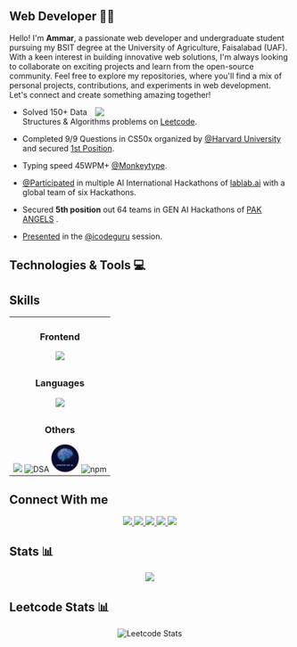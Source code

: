 ## Web Developer 👨‍💻


<p>
        Hello! I'm <b>Ammar</b>, a passionate web developer and undergraduate student pursuing my BSIT degree at the University of Agriculture, Faisalabad (UAF). With a keen interest in building innovative web solutions, I'm always looking to collaborate on exciting projects and learn from the open-source community. Feel free to explore my repositories, where you'll find a mix of personal projects, contributions, and experiments in web development. Let's connect and create something amazing together!
</p>
<img align="right" src="./Assets/ammar.gif" width="350">

- Solved 150+ Data Structures & Algorithms problems on [Leetcode](https://leetcode.com/iammar911/).

- Completed 9/9 Questions in CS50x organized by [@Harvard University](https://www.harvard.edu/) and secured [1st Position](https://www.linkedin.com/posts/ch-ammar-a1115527b_cs50x-puzzleday-harvard-activity-7185500165296857088-B8RA?utm_source=share&utm_medium=member_desktop).

- Typing speed 45WPM+ [@Monkeytype](https://monkeytype.com/profile/iammar99/).

- [@Participated](https://lablab.ai/u/@iammar) in multiple AI International Hackathons of [lablab.ai](https://lablab.ai/) with a global team of six Hackathons.

- Secured **5th position** out 64 teams in GEN AI  Hackathons of [PAK ANGELS](https://www.pakangels.com/) .

- [Presented](https://www.linkedin.com/posts/ch-ammar-a1115527b_icodeguru-leetcode-validparenthesesstring-activity-7204806350973927424-VUPf?utm_source=share&utm_medium=member_desktop) in the [@icodeguru](https://icodeguru.weebly.com/) session.




## Technologies & Tools 💻

## Skills

<table style="width: 100%; border-collapse: collapse;" align="center">
  <tr>
    <td  align="center">
      <h3>Frontend</h3>
      <img src="https://skillicons.dev/icons?i=html,css,sass,bootstrap,react">
    </td>
  </tr>
  <tr>
    <td  align="center">
      <h3>Languages</h3>
      <img src="https://skillicons.dev/icons?i=js,c,cpp,python">
    </td>
  </tr>
  <tr>
    <td align="center">
      <h3>Others</h3>
      <img src="https://skillicons.dev/icons?i=firebase,git,github,npm,vscode,vercel">
      <img src="./Assets/dsa.png" alt="DSA"  title="DSA" style="width: 50px;">
      <img src="./Assets/genAI.png" alt="gen AI"  title="DSA" style="width: 50px;">
      <img src="./Assets/surge.png" alt="npm" title="npm" style="width: 50px;">
    </td>
  </tr>
</table>



## Connect With me

<div align="center">
    <a href="http://ch-ammar.vercel.app/" target="_blank">
        <img src="https://img.shields.io/badge/ammar.com-023e8a?style=flat&logo=Google-Chrome&logoColor=white   ">
    </a>
    <a href="https://www.linkedin.com/in/ch-ammar-a1115527b/" target="_blank">
        <img src="https://img.shields.io/badge/Ch Ammar-0077B5?style=flat&logo=Linkedin&logoColor=white   ">
    </a>
    <a href="mailto:ammarbashaar99@gmail.com" target="_blank">
        <img src="https://img.shields.io/badge/ammarbashaar99@gmail.com-666666?style=flat&logo=Gmail&logoColor=white   ">
    </a>
    <a href="https://leetcode.com/iammar911/" target="_blank">
        <img src="https://img.shields.io/badge/iammar911-FFA116?style=flat&logo=Leetcode&logoColor=white   ">
    </a>
    <a href="https://discord.com/users/1244256116263620633" target="_blank">
        <img src="https://img.shields.io/badge/ammar-4361ee?style=flat&logo=Discord&logoColor=white   ">
    </a>
</div>


## Stats 📊

<div align="center">
    <img src="https://github-readme-stats.vercel.app/api/top-langs/?username=iammar99&hide_progress=false">
</div>


## Leetcode Stats 📊

<div align="center">

 ![Leetcode Stats](https://leetcard.jacoblin.cool/iammar911?ext=heatmap)
  
</div>
